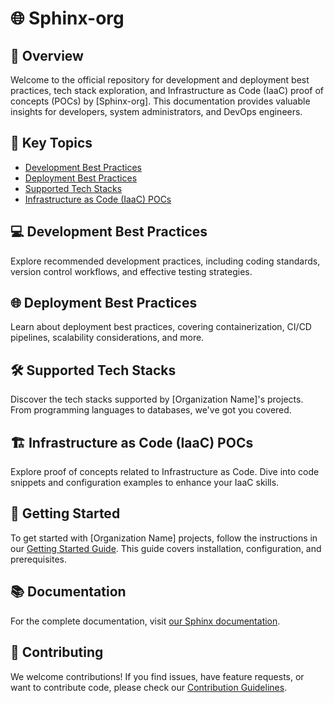# 🌐 Sphinx-org

## 🚀 Overview

Welcome to the official repository for development and deployment best practices, tech stack exploration, and Infrastructure as Code (IaaC) proof of concepts (POCs) by [Sphinx-org]. This documentation provides valuable insights for developers, system administrators, and DevOps engineers.

## 🔑 Key Topics

- [Development Best Practices](#development-best-practices)
- [Deployment Best Practices](#deployment-best-practices)
- [Supported Tech Stacks](#supported-tech-stacks)
- [Infrastructure as Code (IaaC) POCs](#infrastructure-as-code-iaac-pocs)

## 💻 Development Best Practices

Explore recommended development practices, including coding standards, version control workflows, and effective testing strategies.

## 🌐 Deployment Best Practices

Learn about deployment best practices, covering containerization, CI/CD pipelines, scalability considerations, and more.

## 🛠️ Supported Tech Stacks

Discover the tech stacks supported by [Organization Name]'s projects. From programming languages to databases, we've got you covered.

## 🏗️ Infrastructure as Code (IaaC) POCs

Explore proof of concepts related to Infrastructure as Code. Dive into code snippets and configuration examples to enhance your IaaC skills.

## 🚀 Getting Started

To get started with [Organization Name] projects, follow the instructions in our [Getting Started Guide](./docs/getting-started.md). This guide covers installation, configuration, and prerequisites.

## 📚 Documentation

For the complete documentation, visit [our Sphinx documentation](https://organization-name-docs.example.com).

## 🤝 Contributing

We welcome contributions! If you find issues, have feature requests, or want to contribute code, please check our [Contribution Guidelines](./CONTRIBUTING.md).

